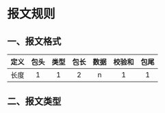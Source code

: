 # 报文规则

## 一、报文格式

| 定义 | 包头 | 类型 | 包长 | 数据 | 校验和 | 包尾 |
| :--: | :--: | :--: | :--: | :--: | :----: | :--: |
| 长度 |  1   |  1   |  2   |  n   |   1    |  1   |



## 二、报文类型

